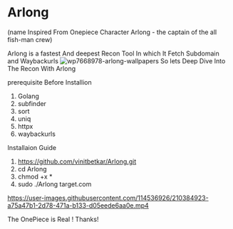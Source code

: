 # Arlong
(name Inspired From Onepiece Character Arlong - the captain of the all fish-man crew)


Arlong is a fastest And deepest Recon Tool In which It Fetch Subdomain and Waybackurls
![wp7668978-arlong-wallpapers](https://user-images.githubusercontent.com/114536926/210381719-c0c6d0e6-7cd9-450a-87a0-4a94526126da.jpg)
So lets Deep Dive Into The Recon With Arlong

prerequisite Before Installion
1. Golang
2. subfinder 
3. sort 
4. uniq 
5. httpx 
6. waybackurls

Installaion Guide 

1. https://github.com/vinitbetkar/Arlong.git
2. cd Arlong
3. chmod +x *
4. sudo ./Arlong target.com


https://user-images.githubusercontent.com/114536926/210384923-a75a47b1-2d78-471a-b133-d05eede6aa0e.mp4

The OnePiece is Real !
Thanks!
